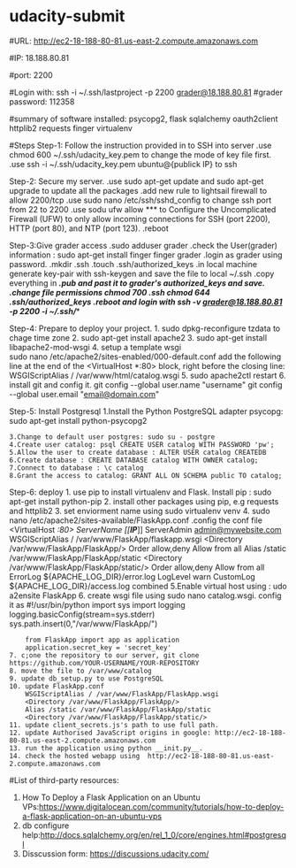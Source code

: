# udacity-submit
#URL: http://ec2-18-188-80-81.us-east-2.compute.amazonaws.com

#IP: 18.188.80.81

#port: 2200

#Login with: ssh -i ~/.ssh/lastproject -p 2200 grader@18.188.80.81
#grader password: 112358

#summary of software installed:
    psycopg2,
    flask
    sqlalchemy
    oauth2client
    httplib2
    requests
    finger
    virtualenv

#Steps
Step-1: Follow the instruction provided in to SSH into server
    .use chmod 600 ~/.ssh/udacity_key.pem to change the mode of key file first.
    .use ssh -i ~/.ssh/udacity_key.pem ubuntu@{publick IP} to ssh

Step-2: Secure my server.
    .use sudo apt-get update and sudo apt-get upgrade to update all the packages
    .add new rule to lightsail firewall to allow 2200/tcp 
    .use sudo nano /etc/ssh/sshd_config to change ssh port from 22 to 2200
    .use sodu ufw allow *** to Configure the Uncomplicated Firewall (UFW) 
    to only allow incoming connections for SSH (port 2200), HTTP (port 80), and NTP (port 123).
    .reboot

Step-3:Give grader access
    .sudo adduser grader
    .check the User(grader) information :
        sudo apt-get install finger
        finger grader
    .login as grader using password.
    .mkdir .ssh
    .touch .ssh/authorized_keys
    .in local machine generate key-pair with ssh-keygen and save the file to local ~/.ssh
    .copy everything in ***.pub and past it to grader's authorized_keys and save.
    .change file permissions 
        chmod 700 .ssh 
        chmod 644 .ssh/authorized_keys
    .reboot and login with ssh -v grader@18.188.80.81 -p 2200 -i ~/.ssh/****

Step-4: Prepare to deploy your project.
    1. sudo dpkg-reconfigure tzdata to chage time zone
    2. sudo apt-get install apache2
    3. sudo apt-get install libapache2-mod-wsgi
    4. setup a template wsgi    
        sudo nano /etc/apache2/sites-enabled/000-default.conf
        add the following line at the end of the <VirtualHost *:80> block, right before the closing </VirtualHost> line: WSGIScriptAlias / /var/www/html/catalog.wsgi
    5. sudo apache2ctl restart 
    6. install git and config it.
        git config --global user.name "username"
        git config --global user.email "email@domain.com"
        
Step-5: Install Postgresql
    1.Install the Python PostgreSQL adapter psycopg: sudo apt-get install python-psycopg2

    3.Change to default user postgres: sudo su - postgre
    4.Create user catalog: psql CREATE USER catalog WITH PASSWORD 'pw';
    5.Allow the user to create database : ALTER USER catalog CREATEDB
    6.Create database : CREATE DATABASE catalog WITH OWNER catalog;
    7.Connect to database : \c catalog
    8.Grant the access to catalog: GRANT ALL ON SCHEMA public TO catalog;

Step-6: deploy
    1. use pip to install virtualenv and Flask. Install pip : sudo apt-get install python-pip
    2. install other packages using pip, e.g requests and httplib2
    3. set enviorment name using sudo virtualenv venv
    4. sudo nano /etc/apache2/sites-available/FlaskApp.conf
        .config the conf file 
            <VirtualHost *:80>
                ServerName [[***IP****]]
                ServerAdmin admin@mywebsite.com
                WSGIScriptAlias / /var/www/FlaskApp/flaskapp.wsgi
                <Directory /var/www/FlaskApp/FlaskApp/>
                    Order allow,deny
                    Allow from all
                </Directory>
                Alias /static /var/www/FlaskApp/FlaskApp/static
                <Directory /var/www/FlaskApp/FlaskApp/static/>
                    Order allow,deny
                    Allow from all
                </Directory>
                ErrorLog ${APACHE_LOG_DIR}/error.log
                LogLevel warn
                CustomLog ${APACHE_LOG_DIR}/access.log combined
        </VirtualHost>
    5.Enable virtual host using : udo a2ensite FlaskApp
    6. create wsgi file using sudo nano catalog.wsgi. config it as 
        #!/usr/bin/python
        import sys
        import logging
        logging.basicConfig(stream=sys.stderr)
        sys.path.insert(0,"/var/www/FlaskApp/")

        from FlaskApp import app as application
        application.secret_key = 'secret_key'
    7. c;one the repository to our server, git clone https://github.com/YOUR-USERNAME/YOUR-REPOSITORY
    8. move the file to /var/www/catalog
    9. update db_setup.py to use PostgreSQL
    10. update FlaskApp.conf
        WSGIScriptAlias / /var/www/FlaskApp/FlaskApp.wsgi
        <Directory /var/www/FlaskApp/FlaskApp/>
        Alias /static /var/www/FlaskApp/FlaskApp/static
        <Directory /var/www/FlaskApp/FlaskApp/static/>
    11. update client_secrets.js's path to use full path.
    12. update Authorised JavaScript origins in google: http://ec2-18-188-80-81.us-east-2.compute.amazonaws.com
    13. run the application using python __init.py__. 
    14. check the hosted webapp using  http://ec2-18-188-80-81.us-east-2.compute.amazonaws.com


#List of third-party resources:
1. How To Deploy a Flask Application on an Ubuntu VPs:https://www.digitalocean.com/community/tutorials/how-to-deploy-a-flask-application-on-an-ubuntu-vps
2. db configure help:http://docs.sqlalchemy.org/en/rel_1_0/core/engines.html#postgresql
3. Disscussion form: https://discussions.udacity.com/